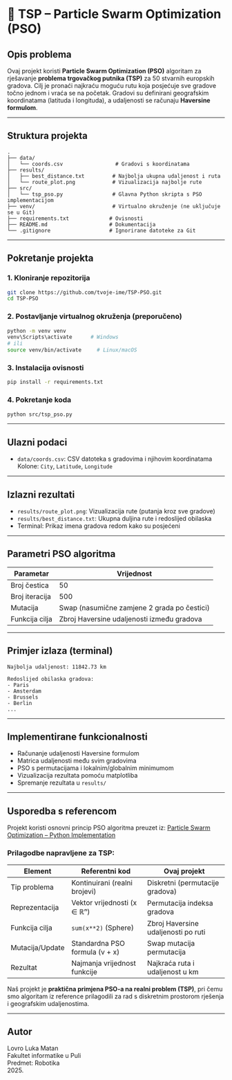 # 🛫 TSP – Particle Swarm Optimization (PSO)

## Opis problema

Ovaj projekt koristi **Particle Swarm Optimization (PSO)** algoritam za rješavanje **problema trgovačkog putnika (TSP)** za 50 stvarnih europskih gradova. Cilj je pronaći najkraću moguću rutu koja posjećuje sve gradove točno jednom i vraća se na početak. Gradovi su definirani geografskim koordinatama (latituda i longituda), a udaljenosti se računaju **Haversine formulom**.

---

## Struktura projekta

```
.
├── data/
│   └── coords.csv                 # Gradovi s koordinatama
├── results/
│   ├── best_distance.txt         # Najbolja ukupna udaljenost i ruta
│   └── route_plot.png            # Vizualizacija najbolje rute
├── src/
│   └── tsp_pso.py                # Glavna Python skripta s PSO implementacijom
├── venv/                         # Virtualno okruženje (ne uključuje se u Git)
├── requirements.txt             # Ovisnosti
├── README.md                    # Dokumentacija
└── .gitignore                   # Ignorirane datoteke za Git
```

---

## Pokretanje projekta

### 1. Kloniranje repozitorija

```bash
git clone https://github.com/tvoje-ime/TSP-PSO.git
cd TSP-PSO
```

### 2. Postavljanje virtualnog okruženja (preporučeno)

```bash
python -m venv venv
venv\Scripts\activate      # Windows
# ili
source venv/bin/activate     # Linux/macOS
```

### 3. Instalacija ovisnosti

```bash
pip install -r requirements.txt
```

### 4. Pokretanje koda

```bash
python src/tsp_pso.py
```

---

## Ulazni podaci

- `data/coords.csv`: CSV datoteka s gradovima i njihovim koordinatama  
  Kolone: `City`, `Latitude`, `Longitude`

---

## Izlazni rezultati

- `results/route_plot.png`: Vizualizacija rute (putanja kroz sve gradove)
- `results/best_distance.txt`: Ukupna duljina rute i redoslijed obilaska
- Terminal: Prikaz imena gradova redom kako su posjećeni

---

## Parametri PSO algoritma

| Parametar      | Vrijednost                                  |
| -------------- | ------------------------------------------- |
| Broj čestica   | 50                                          |
| Broj iteracija | 500                                         |
| Mutacija       | Swap (nasumične zamjene 2 grada po čestici) |
| Funkcija cilja | Zbroj Haversine udaljenosti između gradova  |

---

## Primjer izlaza (terminal)

```
Najbolja udaljenost: 11842.73 km

Redoslijed obilaska gradova:
- Paris
- Amsterdam
- Brussels
- Berlin
...
```

---

## Implementirane funkcionalnosti

- Računanje udaljenosti Haversine formulom
- Matrica udaljenosti među svim gradovima
- PSO s permutacijama i lokalnim/globalnim minimumom
- Vizualizacija rezultata pomoću matplotliba
- Spremanje rezultata u `results/`

---

## Usporedba s referencom

Projekt koristi osnovni princip PSO algoritma preuzet iz:
[Particle Swarm Optimization – Python Implementation](https://medium.com/@yahiazakaria445/particle-swarm-optimization-pso-algorithm-in-python-9960a1858435)

### Prilagodbe napravljene za TSP:

| Element         | Referentni kod                 | Ovaj projekt                        |
| --------------- | ------------------------------ | ----------------------------------- |
| Tip problema    | Kontinuirani (realni brojevi)  | Diskretni (permutacije gradova)     |
| Reprezentacija  | Vektor vrijednosti (x ∈ ℝⁿ)    | Permutacija indeksa gradova         |
| Funkcija cilja  | `sum(x**2)` (Sphere)           | Zbroj Haversine udaljenosti po ruti |
| Mutacija/Update | Standardna PSO formula (v + x) | Swap mutacija permutacija           |
| Rezultat        | Najmanja vrijednost funkcije   | Najkraća ruta i udaljenost u km     |

Naš projekt je **praktična primjena PSO-a na realni problem (TSP)**, pri čemu smo algoritam iz reference prilagodili za rad s diskretnim prostorom rješenja i geografskim udaljenostima.

---

## Autor

Lovro Luka Matan  
Fakultet informatike u Puli  
Predmet: Robotika  
2025.
